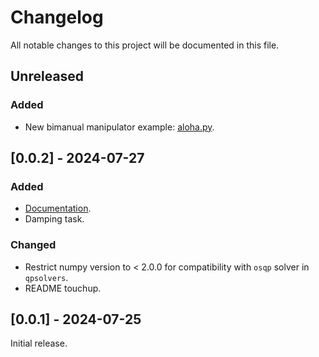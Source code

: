 # Changelog

All notable changes to this project will be documented in this file.

## Unreleased

### Added

- New bimanual manipulator example: [aloha.py](examples/arm_aloha.py).

## [0.0.2] - 2024-07-27

### Added

- [Documentation](https://kevinzakka.github.io/mink/).
- Damping task.

### Changed

- Restrict numpy version to < 2.0.0 for compatibility with `osqp` solver in `qpsolvers`.
- README touchup.

## [0.0.1] - 2024-07-25

Initial release.
